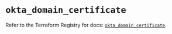 # `okta_domain_certificate`

Refer to the Terraform Registry for docs: [`okta_domain_certificate`](https://registry.terraform.io/providers/okta/okta/4.14.0/docs/resources/domain_certificate).
